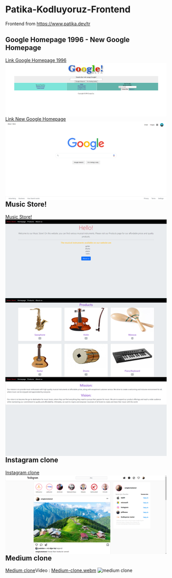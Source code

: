 # Patika-Kodluyoruz-Frontend
Frontend from https://www.patika.dev/tr
## Google Homepage 1996 - New Google Homepage

<a style="float:left;" href="/task-css02/">Link Google Homepage 1996</a>
  <img src="/task-css02/img/mygoogle.png" style="float:left; margin-right:10px;">
  <a style="float:left;" href="/task-css03/">Link New Google Homepage</a> 
  <img src="/task-css03/assets/mygoogle2023homepage.png" style="float:left;"  >
## Music Store!
  <a style="float:left;" href="/task-bootstrap01/">Music Store!</a> 
  <img src="/task-bootstrap01/img/a.png" style="float:left;">
  <img src="/task-bootstrap01/img/b.png" style="float:left;">
  <img src="/task-bootstrap01/img/c.png" style="float:left;">
## Instagram clone
  <a style="float:left;" href="/task-bootstrap02/">Instagram clone</a> 
  <img src="/task-bootstrap02/img/Ins-clone.png" style="float:left;">
## Medium clone
<a style="float:left;" href="/medium-clone/">Medium clone</a> 
Video : 
[Medium-clone.webm](https://github.com/sonerkrblt/Patika-Kodluyoruz-Frontend/assets/84913012/183e5cdf-c76d-4b27-a675-74919aeab8e4)
![medium clone](https://github.com/sonerkrblt/Patika-Kodluyoruz-Frontend/assets/84913012/01f4f856-2e34-42f6-a0c4-003aa0f66091)
